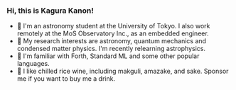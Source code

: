 ### Hi, this is Kagura Kanon!

- 🏫 I'm an astronomy student at the University of Tokyo. I also work remotely
  at the MoS Observatory Inc., as an embedded engineer.
- 🔭 My research interests are astronomy, quantum mechanics and condensed matter
  physics. I'm recently relearning astrophysics.
- 🧩 I'm familiar with Forth, Standard ML and some other popular languages.
- 🍶 I like chilled rice wine, including makguli, amazake, and sake. Sponsor me
  if you want to buy me a drink.
